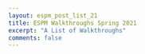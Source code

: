 ```yaml
---
layout: espm_post_list_21
title: ESPM Walkthroughs Spring 2021
excerpt: "A List of Walkthroughs"
comments: false
---
```


